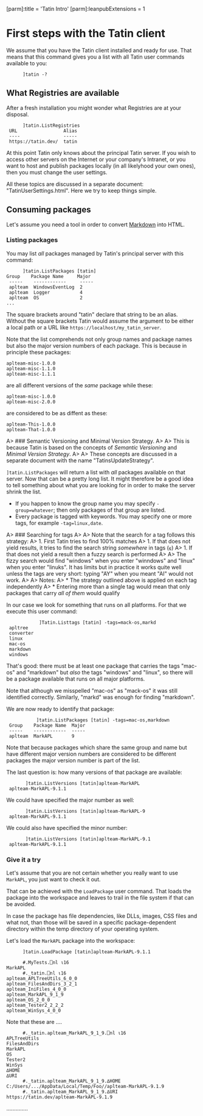 [parm]:title             = 'Tatin Intro'
[parm]:leanpubExtensions = 1


# First steps with the Tatin client

We assume that you have the Tatin client installed and ready for use. That means that this command gives you a list with all Tatin user commands available to you:

```
      ]tatin -?
```

## What Registries are available

After a fresh installation you might wonder what Registries are at your disposal.


```
      ]tatin.ListRegistries
 URL                 Alias 
 ----                ----- 
 https://tatin.dev/  tatin 
```

At this point Tatin only knows about the principal Tatin server. If you wish to access other servers on the Internet or your company's Intranet, or you want to host and publish packages locally (in all likelyhood your own ones), then you must change the user settings. 

All these topics are discussed in a separate document: "TatinUserSettings.html". Here we try to keep things simple.


## Consuming packages

Let's assume you need a tool in order to convert [Markdown](https://en.wikipedia.org/wiki/Markdown "The Wikipedia on Markdown") into HTML.

### Listing packages

You may list _all_ packages managed by Tatin's principal server with this command:

```
      ]tatin.ListPackages [tatin]
Group    Package Name     Major 
 -----    ------------     ----- 
 aplteam  WindowsEventLog  2     
 aplteam  Logger           4     
 aplteam  OS               2     
...
```

The square brackets around "tatin" declare that string to be an alias. Without the square brackets Tatin would assume the argument to be either a local path or a URL like `https://localhost/my_tatin_server`.

Note that the list comprehends not only group names and package names but also the major version numbers of each package. This is because in principle these packages:

```
aplteam-misc-1.0.0
aplteam-misc-1.1.0
aplteam-misc-1.1.1
```

are all different versions of the _same_ package while these:

```
aplteam-misc-1.0.0
aplteam-misc-2.0.0

```

are considered to be as diffent as these:

```
aplteam-This-1.0.0
aplteam-That-1.0.0
```

A> ### Semantic Versioning and Minimal Version Strategy.
A> 
A> This is because Tatin is based on the concepts of _Semantic Versioning_ and _Minimal Version Strategy_.
A>
A> These concepts are discussed in a separate document with the name "TatinsUpdateStrategy".

`]tatin.ListPackages` will return a list with _all_ packages available on that server. Now that can be a pretty long list. It might therefore be a good idea to tell something about what you are looking for in order to make the server shrink the list.

* If you happen to know the group name you may specify `-group=whatever`; then only packages of that group are listed.
* Every package is tagged with keywords. You may specify one or more tags, for example `-tag=linux,date`.

A> ### Searching for tags
A>
A> Note that the search for a tag follows this strategy:
A> 1. First Tatin tries to find 100% matches
A> 1. If that does not yield results, it tries to find the search string _somewhere_ in tags (`⍷`)
A> 1. If that does not yield a result then a fuzzy search is performed
A> 
A> The fizzy search would find "windows" when you enter "winndows" and "linux" when you enter "linuks". It has limits but in practice it works quite well unless the tags are very short: typing "AY" when you meant "AI" would not work.
A>
A> Notes:
A> * The strategy outlined above is applied on each tag independently
A> * Entering more than a single tag would mean that only packages that carry _all of them_ would qualify

In our case we look for something that runs on all platforms. For that we execute this user command:

```
            ]Tatin.Listtags [tatin] -tags=mack-os,markd
 apltree   
 converter 
 linux     
 mac-os    
 markdown  
 windows   
```

That's good: there must be at least one package that carries the tags "mac-os" and "markdown" but _also_ the tags "windows" and "linux", so there will be a package available that runs on all major platforms.

Note that although we misspelled "mac-os" as "mack-os" it was still identified correctly. Similarly, "markd" was enough for finding "markdown". 

We are now ready to identify that package:

```
           ]tatin.ListPackages [tatin] -tags=mac-os,markdown
 Group    Package Name  Major 
 -----    ------------  ----- 
 aplteam  MarkAPL       9     

```

Note that because packages which share the same group and name but have different major version numbers are considered to be different packages the major version number is part of the list.


The last question is: how many versions of that package are available:

```
       ]tatin.ListVersions [tatin]aplteam-MarkAPL
 aplteam-MarkAPL-9.1.1  
```

We could have specified the major number as well:

```
       ]tatin.ListVersions [tatin]aplteam-MarkAPL-9
 aplteam-MarkAPL-9.1.1  
```

We could also have specified the minor number:

```
       ]tatin.ListVersions [tatin]aplteam-MarkAPL-9.1
 aplteam-MarkAPL-9.1.1  
```


### Give it a try

Let's assume that you are not certain whether you really want to use `MarkAPL`, you just want to check it out. 

That can be achieved with the `LoadPackage` user command. That loads the package into the workspace and leaves to trail in the file system if that can be avoided.

In case the package has file dependencies, like DLLs, images, CSS files and what not, than those will be saved in a specific package-dependent directory within the temp directory of your operating system. 

Let's load the `MarkAPL` package into the workspace:

```
      ]tatin.LoadPackage [tatin]aplteam-MarkAPL-9.1.1

```


```
      #.MyTests.⎕nl ⍳16
MarkAPL
      #._tatin.⎕nl ⍳16
aplteam_APLTreeUtils_6_0_0
aplteam_FilesAndDirs_3_2_1
aplteam_IniFiles_4_0_0    
aplteam_MarkAPL_9_1_9     
aplteam_OS_2_0_0          
aplteam_Tester2_2_2_2     
aplteam_WinSys_4_0_0  
```

Note that these are ....

```
      #._tatin.aplteam_MarkAPL_9_1_9.⎕nl ⍳16
APLTreeUtils
FilesAndDirs
MarkAPL     
OS          
Tester2     
WinSys      
∆HOME       
∆URI        
      #._tatin.aplteam_MarkAPL_9_1_9.∆HOME
C:/Users/.../AppData/Local/Temp/Foo//aplteam-MarkAPL-9.1.9
      #._tatin.aplteam_MarkAPL_9_1_9.∆URI
https://tatin.dev/aplteam-MarkAPL-9.1.9
```
..............


[^dotnetcore]: More information on .NET Core is available at <<br>>
<https://en.wikipedia.org/wiki/.NET_Core>

